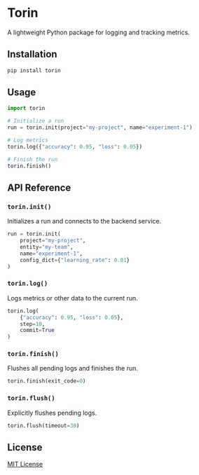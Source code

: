 # Torin

A lightweight Python package for logging and tracking metrics.

## Installation

```bash
pip install torin
```

## Usage

```python
import torin

# Initialize a run
run = torin.init(project="my-project", name="experiment-1")

# Log metrics
torin.log({"accuracy": 0.95, "loss": 0.05})

# Finish the run
torin.finish()
```

## API Reference

### `torin.init()`

Initializes a run and connects to the backend service.

```python
run = torin.init(
    project="my-project",
    entity="my-team",
    name="experiment-1",
    config_dict={"learning_rate": 0.01}
)
```

### `torin.log()`

Logs metrics or other data to the current run.

```python
torin.log(
    {"accuracy": 0.95, "loss": 0.05},
    step=10,
    commit=True
)
```

### `torin.finish()`

Flushes all pending logs and finishes the run.

```python
torin.finish(exit_code=0)
```

### `torin.flush()`

Explicitly flushes pending logs.

```python
torin.flush(timeout=30)
```

## License

[MIT License](LICENSE)